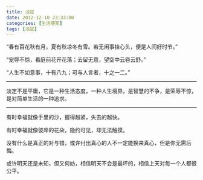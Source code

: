 ```yaml
---
title: 淡定
date: 2012-12-10 23:33:00
categories: [生活随笔]
tags: [淡定]
---
```



“春有百花秋有月，夏有秋凉冬有雪。若无闲事挂心头，便是人间好时节。”

“宠辱不惊，看庭前花开花落；去留无意，望空中云卷云舒。”

“人生不如意事，十有八九；可与人言者，十之一二。”

___

淡定不是平庸，它是一种生活态度，一种人生境界，是智慧的不争，是荣辱不惊，是对简单生活的一种追求。  

___

有时幸福就像手里的沙，握得越紧，失去的越快。

有时幸福就像彼岸的花朵，隐约可见，却无法触摸。

没有什么是真正的对与错，或许付出真心的人不一定能换来真心，但是你无需后悔。

或许明天还是未知，但又何妨，相信明天不会是最坏的，相信上天对每一个人都很公平。
